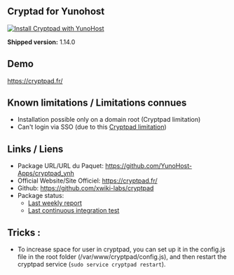 Cryptad for Yunohost
------------------------

[![Install Cryptpad with YunoHost](https://install-app.yunohost.org/install-with-yunohost.png)](https://install-app.yunohost.org/?app=cryptpad)

**Shipped version:** 1.14.0

## Demo
https://cryptpad.fr/

## Known limitations / Limitations connues
- Installation possible only on a domain root (Cryptpad limitation)
- Can't login via SSO (due to this [Cryptpad limitation](https://github.com/xwiki-labs/cryptpad/issues/116))


## Links / Liens
- Package URL/URL du Paquet: https://github.com/YunoHost-Apps/cryptpad_ynh
- Official Website/Site Officiel: https://cryptpad.fr/
- Github: https://github.com/xwiki-labs/cryptpad
- Package status:  
  - [Last weekly report](https://forum.yunohost.org/t/rapport-hebdomadaire-dintegration-continue/2297)
  - [Last continuous integration test](https://ci-apps.yunohost.org/jenkins/job/cryptpad%20%28Community%29/lastBuild/consoleFull)


## Tricks :

- To increase space for user in cryptpad, you can set up it in the config.js file in the root folder (/var/www/cryptpad/config.js), and then restart the cryptpad service (`sudo service cryptpad restart`).
